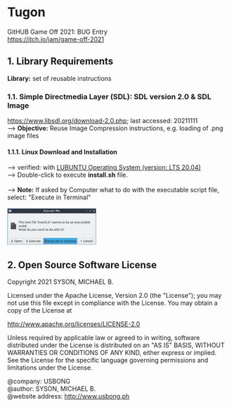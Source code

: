 # Tugon
GitHUB Game Off 2021: BUG Entry<br/>
https://itch.io/jam/game-off-2021


## 1. Library Requirements
<b>Library:</b> set of reusable instructions

### 1.1. Simple Directmedia Layer (SDL): SDL version 2.0 & SDL Image
https://www.libsdl.org/download-2.0.php; last accessed: 20211111<br/>
--> <b>Objective:</b> Reuse Image Compression instructions, e.g. loading of .png image files  

#### 1.1.1. Linux Download and Installation
--> verified: with [LUBUNTU Operating System (version: LTS 20.04)](https://lubuntu.me/)<br/>
--> Double-click to execute <b>install.sh</b> file.<br/>
<br/>
--> <b>Note:</b> If asked by Computer what to do with the executable script file, select: "Execute in Terminal"<br/>
<br/>
<img src="https://github.com/masarapmabuhay/tugon/blob/main/res/linuxMachineInstallExecutableAlert.jpg" width="40%">

## 2. Open Source Software License
Copyright 2021 SYSON, MICHAEL B.

Licensed under the Apache License, Version 2.0 (the "License"); you may not use this file except in compliance with the License. You may obtain a copy of the License at

   http://www.apache.org/licenses/LICENSE-2.0
  
Unless required by applicable law or agreed to in writing, software distributed under the License is distributed on an "AS IS" BASIS, WITHOUT WARRANTIES OR CONDITIONS OF ANY KIND, either express or implied. See the License for the specific language governing permissions and limitations under the License.

@company: USBONG<br/>
@author: SYSON, MICHAEL B.<br/>
@website address: http://www.usbong.ph<br/>

